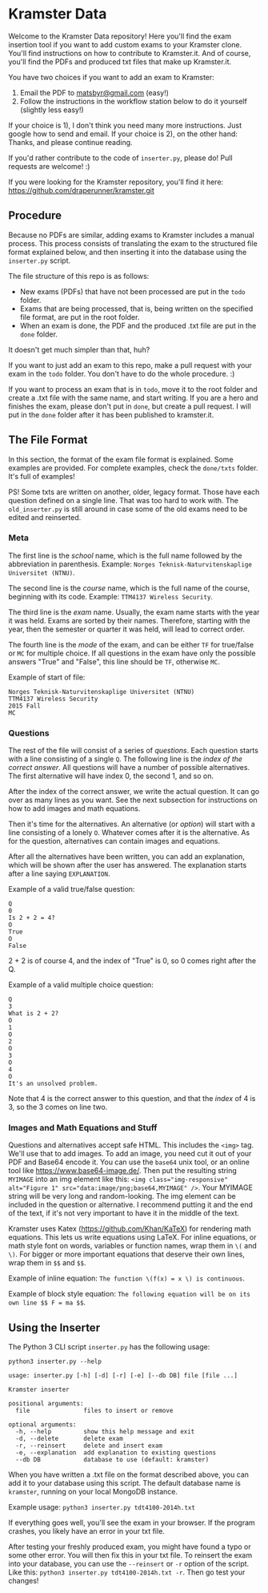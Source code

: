 # Kramster Data

Welcome to the Kramster Data repository! Here you'll find the exam insertion tool if you want to add custom exams to your Kramster clone. You'll find instructions on how to contribute to Kramster.it. And of course, you'll find the PDFs and produced txt files that make up Kramster.it.

You have two choices if you want to add an exam to Kramster:
1) Email the PDF to matsbyr@gmail.com (easy!)
2) Follow the instructions in the workflow station below to do it yourself (slightly less easy!)

If your choice is 1), I don't think you need many more instructions. Just google how to send and email. If your choice is 2), on the other hand: Thanks, and please continue reading.

If you'd rather contribute to the code of `inserter.py`, please do! Pull requests are welcome! :)

If you were looking for the Kramster repository, you'll find it here: https://github.com/draperunner/kramster.git

## Procedure
Because no PDFs are similar, adding exams to Kramster includes a manual process. This process consists of
translating the exam to the structured file format explained below, and then inserting it into the database using the
`inserter.py` script.

The file structure of this repo is as follows:

* New exams (PDFs) that have not been processed are put in the `todo` folder.
* Exams that are being processed, that is, being written on the specified file format, are put in the root folder.
* When an exam is done, the PDF and the produced .txt file are put in the `done` folder.

It doesn't get much simpler than that, huh?

If you want to just add an exam to this repo, make a pull request with your exam in the `todo` folder. You don't have to do the whole procedure. :)

If you want to process an exam that is in `todo`, move it to the root folder and create a .txt file with the same name, and start writing. If you are a hero and finishes the exam, please don't put in `done`, but create a pull request. I will put in the `done` folder after it has been published to kramster.it.

## The File Format
In this section, the format of the exam file format is explained. Some examples are provided. For complete examples, check the `done/txts` folder. It's full of examples!

PS! Some txts are written on another, older, legacy format. Those have each question defined on a single line. That was too hard to work with. The `old_inserter.py` is still around in case some of the old exams need to be edited and reinserted.

### Meta
The first line is the _school_ name, which is the full name followed by the abbreviation in parenthesis. Example: `Norges Teknisk-Naturvitenskaplige Universitet (NTNU)`.

The second line is the _course_ name, which is the full name of the course, beginning with its code. Example: `TTM4137 Wireless Security`.

The third line is the _exam_ name. Usually, the exam name starts with the year it was held. Exams are sorted by their names. Therefore, starting
with the year, then the semester or quarter it was held, will lead to correct order.

The fourth line is the _mode_ of the exam, and can be either `TF` for true/false or `MC` for multiple choice. If all questions in the exam have only the possible answers "True" and "False", this line should be `TF`, otherwise `MC`.

Example of start of file:
```
Norges Teknisk-Naturvitenskaplige Universitet (NTNU)
TTM4137 Wireless Security
2015 Fall
MC
```

### Questions
The rest of the file will consist of a series of _questions_. Each question starts with a line consisting of a single `Q`. The following line is the _index of the correct answer_. All questions will have a number of possible alternatives. The first alternative will have index 0, the second 1, and so on.

After the index of the correct answer, we write the actual question. It can go over as many lines as you want. See the next subsection for instructions on how to add images and math equations.

Then it's time for the alternatives. An alternative (or _option_) will start with a line consisting of a lonely `O`. Whatever comes after it is the alternative. As for the question, alternatives can contain images and equations.

After all the alternatives have been written, you can add an explanation, which will be shown after the user has answered. The explanation starts after a line saying `EXPLANATION`.

Example of a valid true/false question:
```
Q
0
Is 2 + 2 = 4?
O
True
O
False
```
2 + 2 is of course 4, and the index of "True" is 0, so 0 comes right after the Q.


Example of a valid multiple choice question:
```
Q
3
What is 2 + 2?
O
1
O
2
O
3
O
4
O
It's an unsolved problem.
```
Note that 4 is the correct answer to this question, and that the _index_ of 4 is 3, so the 3 comes on line two.

### Images and Math Equations and Stuff
Questions and alternatives accept safe HTML. This includes the `<img>` tag. We'll use that to add images.
To add an image, you need cut it out of your PDF and Base64 encode it. You can use the `base64` unix tool, or an online tool like https://www.base64-image.de/. Then put the resulting string `MYIMAGE` into an img element like this: `<img class="img-responsive" alt="Figure 1" src="data:image/png;base64,MYIMAGE" />`. Your MYIMAGE string will be very long and random-looking. The img element can be included in the question or alternative. I recommend putting it and the end of the text, if it's not very important to have it in the middle of the text.

Kramster uses Katex (https://github.com/Khan/KaTeX) for rendering math equations. This lets us write equations using LaTeX. For inline equations, or math style font on words, variables or function names, wrap them in `\(` and `\)`. For bigger or more important equations that deserve their own lines, wrap them in `$$` and `$$`.

Example of inline equation: `The function \(f(x) = x \) is continuous`.

Example of block style equation: `The following equation will be on its own line $$ F = ma $$`.

## Using the Inserter
The Python 3 CLI script `inserter.py` has the following usage:
```
python3 inserter.py --help
```
```
usage: inserter.py [-h] [-d] [-r] [-e] [--db DB] file [file ...]

Kramster inserter

positional arguments:
  file               files to insert or remove

optional arguments:
  -h, --help         show this help message and exit
  -d, --delete       delete exam
  -r, --reinsert     delete and insert exam
  -e, --explanation  add explanation to existing questions
  --db DB            database to use (default: kramster)
```

When you have written a .txt file on the format described above, you can add it to your database using this script. The default database name is `kramster`, running on your local MongoDB instance.

Example usage: `python3 inserter.py tdt4100-2014h.txt`

If everything goes well, you'll see the exam in your browser. If the program crashes, you likely have an error in your txt file.

After testing your freshly produced exam, you might have found a typo or some other error. You will then fix this in your txt file. To reinsert the exam into your database, you can use the `--reinsert` or `-r` option of the script. Like this: `python3 inserter.py tdt4100-2014h.txt -r`. Then go test your changes!
